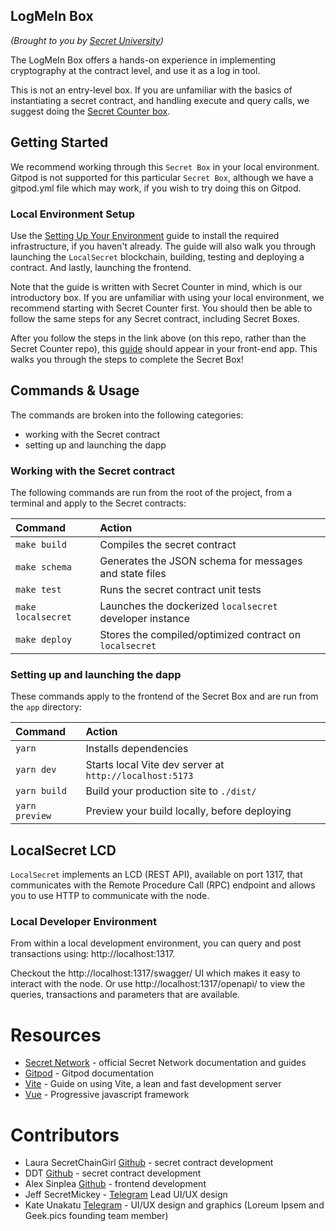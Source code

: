## LogMeIn Box

_(Brought to you by [Secret University](https://scrt.university))_


The LogMeIn Box offers a hands-on experience in implementing cryptography at the contract level, and use it as a log in tool.

This is not an entry-level box. If you are unfamiliar with the basics of instantiating a secret contract, and handling execute and query calls, we suggest doing the [Secret Counter box](https://github.com/secretuniversity/secret-counter-vuejs-box).


## Getting Started

We recommend working through this `Secret Box` in your local environment. Gitpod is not supported for this particular `Secret Box`, although we have a gitpod.yml file which may work, if you wish to try doing this on Gitpod. 

### Local Environment Setup

Use the [Setting Up Your Environment](/docs/setting-up-your-environment.md) guide to install the required infrastructure, if you haven't already. The guide will also walk you through launching the `LocalSecret` blockchain, building, testing and deploying a contract. And lastly, launching the frontend. 

Note that the guide is written with Secret Counter in mind, which is our introductory box. If you are unfamiliar with using your local environment, we recommend starting with Secret Counter first. You should then be able to follow the same steps for any Secret contract, including Secret Boxes.

After you follow the steps in the link above (on this repo, rather than the Secret Counter repo), this [guide](/app/tutorial/guide.md) should appear in your front-end app. This walks you through the steps to complete the Secret Box!

## Commands & Usage

The commands are broken into the following categories:

- working with the Secret contract
- setting up and launching the dapp

### Working with the Secret contract

The following commands are run from the root of the project, from a terminal and apply to the Secret contracts:

| Command                | Action                                                    |
|:---------------------  |:--------------------------------------------------------  |
| `make build`           | Compiles the secret contract                              |
| `make schema`          | Generates the JSON schema for messages and state files    |
| `make test`            | Runs the secret contract unit tests                       |
| `make localsecret`     | Launches the dockerized `localsecret` developer instance  |
| `make deploy`          | Stores the compiled/optimized contract on `localsecret`   |

### Setting up and launching the dapp

These commands apply to the frontend of the Secret Box and are run from the `app` directory:


| Command        | Action                                                   |
|:-------------- |:-------------------------------------------------------- |
| `yarn`         | Installs dependencies                                    |
| `yarn dev`     | Starts local Vite dev server at `http://localhost:5173`  |
| `yarn build`   | Build your production site to `./dist/`                  |
| `yarn preview` | Preview your build locally, before deploying             |

## LocalSecret LCD

`LocalSecret` implements an LCD (REST API), available on port 1317, that communicates with the Remote 
Procedure Call (RPC) endpoint and allows you to use HTTP to communicate with the node.

### Local Developer Environment

From within a local development environment, you can query and post transactions using: http://localhost:1317.

Checkout the http://localhost:1317/swagger/ UI which makes it easy to interact with the node. Or use 
http://localhost:1317/openapi/ to view the queries, transactions and parameters that are available.
 
# Resources
- [Secret Network](https://docs.scrt.network) - official Secret Network documentation and guides
- [Gitpod](https://www.gitpod.io/docs) - Gitpod documentation
- [Vite](https://vitejs.dev/guide) - Guide on using Vite, a lean and fast development server
- [Vue](https://vuejs.org) - Progressive javascript framework

# Contributors
- Laura SecretChainGirl [Github](https://github.com/secetchaingirl) - secret contract development
- DDT [Github](https://github.com/DDT5) - secret contract development
- Alex Sinplea [Github](https://github.com/sinplea) - frontend development
- Jeff SecretMickey - [Telegram](https://t.me/secretMickey) Lead UI/UX design
- Kate Unakatu [Telegram](https://t.me/unakatu) - UI/UX design and graphics (Loreum Ipsem and Geek.pics founding team member)